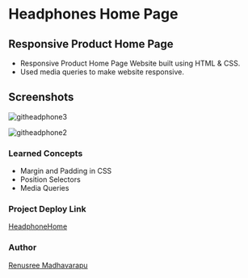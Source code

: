 # Headphones Home Page
## Responsive Product Home Page
 - Responsive Product Home Page  Website built using HTML & CSS.
 - Used media queries to make website responsive. 

## Screenshots
![githeadphone3](https://user-images.githubusercontent.com/110158807/184342555-16b80b2f-8800-41a0-b28f-903301d24a30.png)






![githeadphone2](https://user-images.githubusercontent.com/110158807/184342577-f1f8ee36-03b2-4891-8e94-de987fd29df4.png)

### Learned Concepts
- Margin and Padding in CSS
- Position Selectors
- Media Queries

### Project Deploy Link
[HeadphoneHome](https://headphone-home.netlify.app/)

### Author
[Renusree Madhavarapu](https://github.com/RenusreeMadhavarapu)
